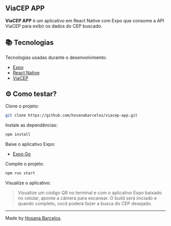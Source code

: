 <h2>
    ViaCEP APP
</h2>


**ViaCEP APP** é um aplicativo em React Native com Expo que consome a API ViaCEP para exibir os dados do CEP buscado. 

  
 ## 📚 Tecnologias

Tecnologias usadas durante o desenvolvimento:

- [Expo](https://expo.dev/)
- [React Native](https://reactnative.dev/)
- [ViaCEP](https://viacep.com.br/)

## ⚙️ Como testar?

Clone o projeto:
```bash
git clone https://github.com/hosanabarcelos/viacep-app.git
```
Instale as dependências:
``` bash
npm install
```
Baixe o aplicativo Expo:
- [Expo Go](https://play.google.com/store/apps/details?id=host.exp.exponent)

Compile o projeto:
``` bash
npm run start
```

Visualize o aplicativo:

> Visualize um código QR no terminal e com o aplicativo Expo baixado no celular, aponte a câmera para escanear. O build será iniciado e quando completo, você poderá fazer a busca do CEP desejado.

---

Made by [Hosana Barcelos](https://github.com/hosanabarcelos).


